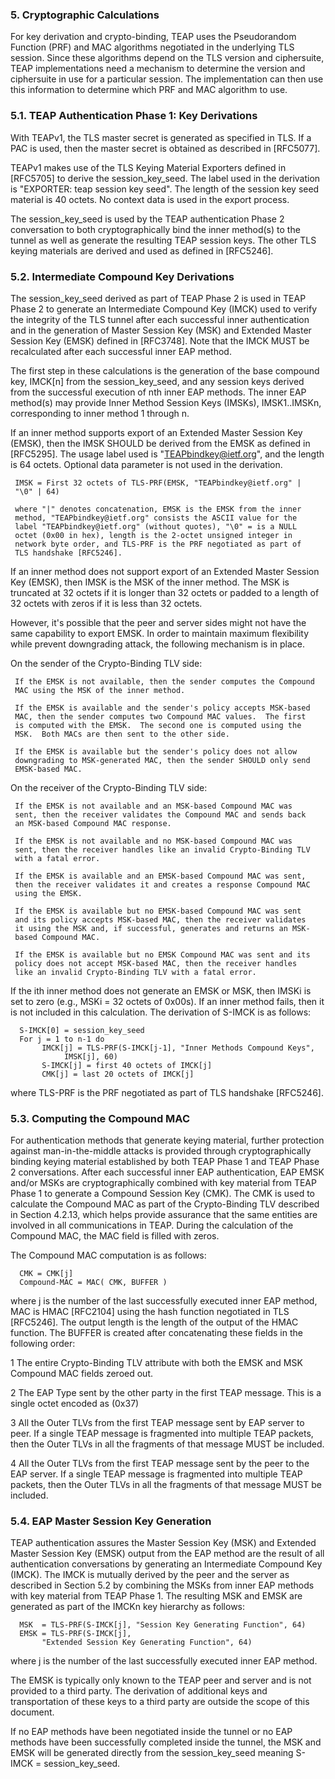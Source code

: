 
### 5.  Cryptographic Calculations

   For key derivation and crypto-binding, TEAP uses the Pseudorandom
   Function (PRF) and MAC algorithms negotiated in the underlying TLS
   session.  Since these algorithms depend on the TLS version and
   ciphersuite, TEAP implementations need a mechanism to determine the
   version and ciphersuite in use for a particular session.  The
   implementation can then use this information to determine which PRF
   and MAC algorithm to use.

### 5.1.  TEAP Authentication Phase 1: Key Derivations

   With TEAPv1, the TLS master secret is generated as specified in TLS.
   If a PAC is used, then the master secret is obtained as described in
   [RFC5077].

   TEAPv1 makes use of the TLS Keying Material Exporters defined in
   [RFC5705] to derive the session_key_seed.  The label used in the
   derivation is "EXPORTER: teap session key seed".  The length of the
   session key seed material is 40 octets.  No context data is used in
   the export process.

   The session_key_seed is used by the TEAP authentication Phase 2
   conversation to both cryptographically bind the inner method(s) to
   the tunnel as well as generate the resulting TEAP session keys.  The
   other TLS keying materials are derived and used as defined in
   [RFC5246].

### 5.2.  Intermediate Compound Key Derivations

   The session_key_seed derived as part of TEAP Phase 2 is used in TEAP
   Phase 2 to generate an Intermediate Compound Key (IMCK) used to
   verify the integrity of the TLS tunnel after each successful inner
   authentication and in the generation of Master Session Key (MSK) and
   Extended Master Session Key (EMSK) defined in [RFC3748].  Note that
   the IMCK MUST be recalculated after each successful inner EAP method.

   The first step in these calculations is the generation of the base
   compound key, IMCK[n] from the session_key_seed, and any session keys
   derived from the successful execution of nth inner EAP methods.  The
   inner EAP method(s) may provide Inner Method Session Keys (IMSKs),
   IMSK1..IMSKn, corresponding to inner method 1 through n.

   If an inner method supports export of an Extended Master Session Key
   (EMSK), then the IMSK SHOULD be derived from the EMSK as defined in
   [RFC5295].  The usage label used is "TEAPbindkey@ietf.org", and the
   length is 64 octets.  Optional data parameter is not used in the
   derivation.

     IMSK = First 32 octets of TLS-PRF(EMSK, "TEAPbindkey@ietf.org" |
     "\0" | 64)

     where "|" denotes concatenation, EMSK is the EMSK from the inner
     method, "TEAPbindkey@ietf.org" consists the ASCII value for the
     label "TEAPbindkey@ietf.org" (without quotes), "\0" = is a NULL
     octet (0x00 in hex), length is the 2-octet unsigned integer in
     network byte order, and TLS-PRF is the PRF negotiated as part of
     TLS handshake [RFC5246].

   If an inner method does not support export of an Extended Master
   Session Key (EMSK), then IMSK is the MSK of the inner method.  The
   MSK is truncated at 32 octets if it is longer than 32 octets or
   padded to a length of 32 octets with zeros if it is less than 32
   octets.

   However, it's possible that the peer and server sides might not have
   the same capability to export EMSK.  In order to maintain maximum
   flexibility while prevent downgrading attack, the following mechanism
   is in place.

   On the sender of the Crypto-Binding TLV side:

     If the EMSK is not available, then the sender computes the Compound
     MAC using the MSK of the inner method.

     If the EMSK is available and the sender's policy accepts MSK-based
     MAC, then the sender computes two Compound MAC values.  The first
     is computed with the EMSK.  The second one is computed using the
     MSK.  Both MACs are then sent to the other side.

     If the EMSK is available but the sender's policy does not allow
     downgrading to MSK-generated MAC, then the sender SHOULD only send
     EMSK-based MAC.

   On the receiver of the Crypto-Binding TLV side:

     If the EMSK is not available and an MSK-based Compound MAC was
     sent, then the receiver validates the Compound MAC and sends back
     an MSK-based Compound MAC response.

     If the EMSK is not available and no MSK-based Compound MAC was
     sent, then the receiver handles like an invalid Crypto-Binding TLV
     with a fatal error.

     If the EMSK is available and an EMSK-based Compound MAC was sent,
     then the receiver validates it and creates a response Compound MAC
     using the EMSK.

     If the EMSK is available but no EMSK-based Compound MAC was sent
     and its policy accepts MSK-based MAC, then the receiver validates
     it using the MSK and, if successful, generates and returns an MSK-
     based Compound MAC.

     If the EMSK is available but no EMSK Compound MAC was sent and its
     policy does not accept MSK-based MAC, then the receiver handles
     like an invalid Crypto-Binding TLV with a fatal error.

   If the ith inner method does not generate an EMSK or MSK, then IMSKi
   is set to zero (e.g., MSKi = 32 octets of 0x00s).  If an inner method
   fails, then it is not included in this calculation.  The derivation
   of S-IMCK is as follows:

      S-IMCK[0] = session_key_seed
      For j = 1 to n-1 do
           IMCK[j] = TLS-PRF(S-IMCK[j-1], "Inner Methods Compound Keys",
                IMSK[j], 60)
           S-IMCK[j] = first 40 octets of IMCK[j]
           CMK[j] = last 20 octets of IMCK[j]

   where TLS-PRF is the PRF negotiated as part of TLS handshake
   [RFC5246].

### 5.3.  Computing the Compound MAC

   For authentication methods that generate keying material, further
   protection against man-in-the-middle attacks is provided through
   cryptographically binding keying material established by both TEAP
   Phase 1 and TEAP Phase 2 conversations.  After each successful inner
   EAP authentication, EAP EMSK and/or MSKs are cryptographically
   combined with key material from TEAP Phase 1 to generate a Compound
   Session Key (CMK).  The CMK is used to calculate the Compound MAC as
   part of the Crypto-Binding TLV described in Section 4.2.13, which
   helps provide assurance that the same entities are involved in all
   communications in TEAP.  During the calculation of the Compound MAC,
   the MAC field is filled with zeros.

   The Compound MAC computation is as follows:

      CMK = CMK[j]
      Compound-MAC = MAC( CMK, BUFFER )

   where j is the number of the last successfully executed inner EAP
   method, MAC is HMAC [RFC2104] using the hash function negotiated in
   TLS [RFC5246].  The output length is the length of the output of the HMAC
   function.  The BUFFER is created after concatenating these fields in
   the following order:

   1  The entire Crypto-Binding TLV attribute with both the EMSK and MSK
      Compound MAC fields zeroed out.

   2  The EAP Type sent by the other party in the first TEAP message. This
       is a single octet encoded as (0x37)

   3  All the Outer TLVs from the first TEAP message sent by EAP server
      to peer.  If a single TEAP message is fragmented into multiple
      TEAP packets, then the Outer TLVs in all the fragments of that
      message MUST be included.

   4  All the Outer TLVs from the first TEAP message sent by the peer to
      the EAP server.  If a single TEAP message is fragmented into
      multiple TEAP packets, then the Outer TLVs in all the fragments of
      that message MUST be included.

### 5.4.  EAP Master Session Key Generation

   TEAP authentication assures the Master Session Key (MSK) and Extended
   Master Session Key (EMSK) output from the EAP method are the result
   of all authentication conversations by generating an Intermediate
   Compound Key (IMCK).  The IMCK is mutually derived by the peer and
   the server as described in Section 5.2 by combining the MSKs from
   inner EAP methods with key material from TEAP Phase 1.  The resulting
   MSK and EMSK are generated as part of the IMCKn key hierarchy as
   follows:

      MSK  = TLS-PRF(S-IMCK[j], "Session Key Generating Function", 64)
      EMSK = TLS-PRF(S-IMCK[j],
           "Extended Session Key Generating Function", 64)

   where j is the number of the last successfully executed inner EAP
   method.

   The EMSK is typically only known to the TEAP peer and server and is
   not provided to a third party.  The derivation of additional keys and
   transportation of these keys to a third party are outside the scope
   of this document.

   If no EAP methods have been negotiated inside the tunnel or no EAP
   methods have been successfully completed inside the tunnel, the MSK
   and EMSK will be generated directly from the session_key_seed meaning
   S-IMCK = session_key_seed.
